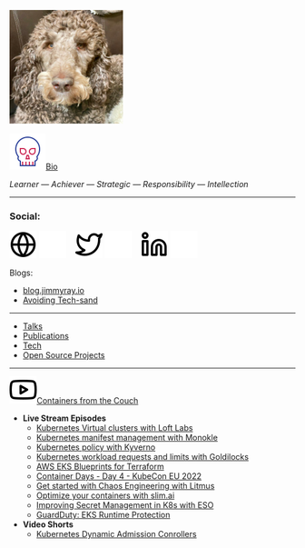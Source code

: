 <!--### Hi there 👋


**jimmyraywv/jimmyraywv** is a ✨ _special_ ✨ repository because its `README.md` (this file) appears on your GitHub profile.

Here are some ideas to get you started:

- 🔭 I’m currently working on ...
- 🌱 I’m currently learning ...
- 👯 I’m looking to collaborate on ...
- 🤔 I’m looking for help with ...
- 💬 Ask me about ...
- 📫 How to reach me: ...
- 😄 Pronouns: ...
- ⚡ Fun fact: ...
-->

<!--<table style="border: 0px solid navy;"><tr><td><img src="/img/monk-lion.jpg" width="200">
  </td><td>
  <ul>
  <li><a href="/BIO.md" target="_blank">Bio</a></li>
  <li><a href="https://jimmyray.io/" target="_blank">About Me (site)</a></li></li>
</ul></td></tr></table>-->

<img src="/img/monk-lion.jpg" width="200"><br/>

[![website](./img/die-svgrepo-com.svg)](/BIO.md)[Bio](/BIO.md)

_Learner — Achiever — Strategic — Responsibility — Intellection_

---
### Social:
[![website](./img/globe-light.svg)](https://jimmyray.io#gh-light-mode-only)
[![website](./img/globe-dark.svg)](https://jimmyray.io#gh-dark-mode-only)
&nbsp;&nbsp;
[![website](./img/twitter-light.svg)](https://twitter.com/jimmyraywv#gh-light-mode-only)
[![website](./img/twitter-dark.svg)](https://twitter.com/jimmyraywv#gh-dark-mode-only)
&nbsp;&nbsp;
[![website](./img/linkedin-light.svg)](https://linkedin.com/in/iamjimmyray#gh-light-mode-only)
[![website](./img/linkedin-dark.svg)](https://linkedin.com/in/iamjimmyray#gh-dark-mode-only)

Blogs:
- [blog.jimmyray.io](https://blog.jimmyray.io)
- [Avoiding Tech-sand](https://www.techsand.com/)
---
- [Talks](/TALKS.md)
- [Publications](/PUBS.md)
- [Tech](/TECH.md)
- [Open Source Projects](/OSS.md)
---
![CFTC](/img/youtube-light.svg)[Containers from the Couch](https://www.youtube.com/c/ContainersfromtheCouch/videos)
- **Live Stream Episodes**
  - [Kubernetes Virtual clusters with Loft Labs](https://www.youtube.com/watch?v=a8fIyUd9438)
  - [Kubernetes manifest management with Monokle](https://www.youtube.com/watch?v=lsMTOVJJ84o)
  - [Kubernetes policy with Kyverno](https://www.youtube.com/watch?v=dHhgfyH5KRs)
  - [Kubernetes workload requests and limits with Goldilocks](https://www.youtube.com/watch?v=DfmQWYiwFDk)
  - [AWS EKS Blueprints for Terraform](https://www.youtube.com/watch?v=TXa-y-Uwh2w)
  - [Container Days - Day 4 - KubeCon EU 2022](https://www.twitch.tv/videos/1482772742)
  - [Get started with Chaos Engineering with Litmus](https://www.youtube.com/watch?v=5CI8d-SKBfc)
  - [Optimize your containers with slim.ai](https://www.youtube.com/watch?v=DA4ArZYJ1-E)
  - [Improving Secret Management in K8s with ESO](https://www.youtube.com/watch?v=FityN80Cpto)
  - [GuardDuty: EKS Runtime Protection](https://www.youtube.com/watch?v=Uf_5qVAond4)
- **Video Shorts**
  - [Kubernetes Dynamic Admission Conrollers](https://www.youtube.com/shorts/otEgN8nW1U8)




